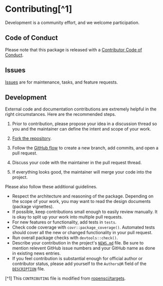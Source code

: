 # Contributing[^1]

Development is a community effort, and we welcome participation.

## Code of Conduct

Please note that this package is released with a [Contributor Code of Conduct](https://ropensci.org/code-of-conduct/). 

## Issues

[Issues](https://github.com/ropensci/robotstxt/issues) are for maintenance, tasks, and feature requests.

## Development

External code and documentation contributions are extremely helpful in the right circumstances. Here are the recommended steps.

1. Prior to contribution, please propose your idea in a discussion thread so you and the maintainer can define the intent and scope of your work.

1. [Fork the repository](https://help.github.com/articles/fork-a-repo/).

1. Follow the [GitHub flow](https://guides.github.com/introduction/flow/index.html) to create a new branch, add commits, and open a pull request.

1. Discuss your code with the maintainer in the pull request thread.

1. If everything looks good, the maintainer will merge your code into the project.

Please also follow these additional guidelines.

* Respect the architecture and reasoning of the package. Depending on the scope of your work, you may want to read the design documents (package vignettes).
* If possible, keep contributions small enough to easily review manually. It is okay to split up your work into multiple pull requests.
* For new features or functionality, add tests in `tests`.
* Check code coverage with `covr::package_coverage()`. Automated tests should cover all the new or changed functionality in your pull request.
* Run overall package checks with `devtools::check()`.
* Describe your contribution in the project's [`NEWS.md`](https://github.com/ropensci/robotstxt/blob/master/NEWS.md) file. Be sure to mention relevent GitHub issue numbers and your GitHub name as done in existing news entries.
* If you feel contribution is substantial enough for official author or contributor status, please add yourself to the `Authors@R` field of the [`DESCRIPTION`](https://github.com/ropensci/robotstxt/blob/master/DESCRIPTION) file.

[^1] This `CONTRIBUTING` file is modified from [ropensci/targets](https://github.com/ropensci/targets/blob/main/CONTRIBUTING.md).
